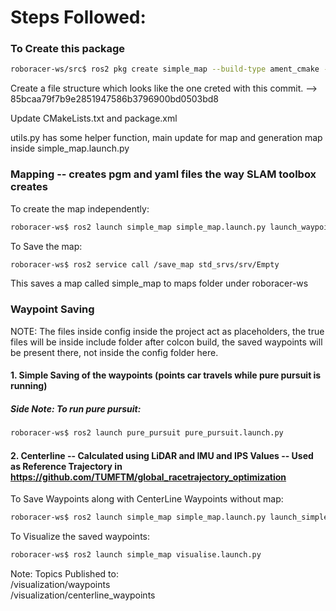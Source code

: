 # Steps Followed:

### To Create this package

```bash
roboracer-ws/src$ ros2 pkg create simple_map --build-type ament_cmake --license MIT
```

Create a file structure which looks like the one creted with this commit. --> 85bcaa79f7b9e2851947586b3796900bd0503bd8

Update CMakeLists.txt and package.xml

utils.py has some helper function, main update for map and generation map inside simple_map.launch.py

### Mapping -- creates pgm and yaml files the way SLAM toolbox creates

To create the map independently:
```bash
roboracer-ws$ ros2 launch simple_map simple_map.launch.py launch_waypoint_logger:=false
```

To Save the map:
```bash
roboracer-ws$ ros2 service call /save_map std_srvs/srv/Empty
```

This saves a map called simple_map to maps folder under roboracer-ws


### Waypoint Saving

NOTE: The files inside config inside the project act as placeholders, the true files will be inside include folder after colcon build, the saved waypoints will be present there, not inside the config folder here. 

#### 1. Simple Saving of the waypoints (points car travels while pure pursuit is running)

##### Side Note: To run pure pursuit:

```bash
roboracer-ws$ ros2 launch pure_pursuit pure_pursuit.launch.py 
```

#### 2. Centerline -- Calculated using LiDAR and IMU and IPS Values -- Used as Reference Trajectory in https://github.com/TUMFTM/global_racetrajectory_optimization


To Save Waypoints along with CenterLine Waypoints without map:
```bash
roboracer-ws$ ros2 launch simple_map simple_map.launch.py launch_simple_map:=false
```

To Visualize the saved waypoints: 
```bash
roboracer-ws$ ros2 launch simple_map visualise.launch.py 
```

Note: Topics Published to: <br> 
/visualization/waypoints <br>
/visualization/centerline_waypoints






